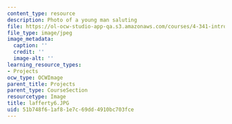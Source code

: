 ```yaml
---
content_type: resource
description: Photo of a young man saluting
file: https://ol-ocw-studio-app-qa.s3.amazonaws.com/courses/4-341-introduction-to-photography-fall-2002/51b748f61af81e7c69dd4910bc703fce_lafferty6.JPG
file_type: image/jpeg
image_metadata:
  caption: ''
  credit: ''
  image-alt: ''
learning_resource_types:
- Projects
ocw_type: OCWImage
parent_title: Projects
parent_type: CourseSection
resourcetype: Image
title: lafferty6.JPG
uid: 51b748f6-1af8-1e7c-69dd-4910bc703fce
---
```

